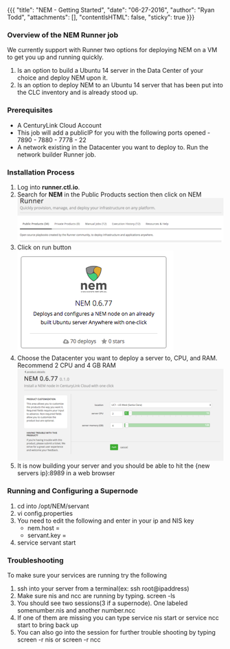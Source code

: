 {{{
  "title": "NEM - Getting Started",
  "date": "06-27-2016",
  "author": "Ryan Todd",
  "attachments": [],
  "contentIsHTML": false,
  "sticky": true
}}}

### Overview of the NEM Runner job
We currently support with Runner two options for deploying NEM on a VM to get you up and running quickly.

1. Is an option to build a Ubuntu 14 server in the Data Center of your choice and deploy NEM upon it.
2. Is an option to deploy NEM to an Ubuntu 14 server that has been put into the CLC inventory and is already stood up.

### Prerequisites
* A CenturyLink Cloud Account
 * This job will add a publicIP for you with the following ports opened
             - 7890
              - 7880
              - 7778
              - 22
* A network existing in the Datacenter you want to deploy to. Run the network builder Runner job.

### Installation Process

1. Log into **runner.ctl.io**.
2. Search for **NEM** in the Public Products section then click on NEM
  ![Search NEM](https://raw.githubusercontent.com/rmtodd618/nem/master/images/nem1.png)
3. Click on run button
  ![Click on Run](https://raw.githubusercontent.com/rmtodd618/nem/master/images/nem2-1.png)
4. Choose the Datacenter you want to deploy a server to, CPU, and RAM. Recommend 2 CPU and 4 GB RAM
  ![Config Server](https://raw.githubusercontent.com/rmtodd618/nem/master/images/nem3.png)
5. It is now building your server and you should be able to hit the {new servers ip}:8989 in a web browser

### Running and Configuring a Supernode

1. cd into /opt/NEM/servant
2. vi config.properties 
3. You need to edit the following and enter in your ip and NIS key
    * nem.host = <put vps ip address here>
    * servant.key = <put your NIS boot key here>
4. service servant start


### Troubleshooting
To make sure your services are running try the following

1. ssh into your server from a terminal(ex: ssh root@ipaddress)
2. Make sure nis and ncc are running by typing. screen -ls
3. You should see two sessions(3 if a supernode). One labeled somenumber.nis and another number.ncc
4. If one of them are missing you can type service nis start or service ncc start to bring back up
5. You can also go into the session for further trouble shooting by typing screen -r nis or screen -r ncc
